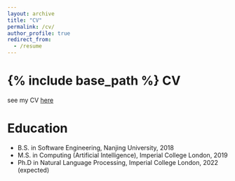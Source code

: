 ```yaml
---
layout: archive
title: "CV"
permalink: /cv/
author_profile: true
redirect_from:
  - /resume
---
```


{% include base_path %}
CV
======
see my CV [here](https://nickeilf.github.io/files/my_cv.pdf)

Education
======
* B.S. in Software Engineering, Nanjing University, 2018
* M.S. in Computing (Artificial Intelligence), Imperial College London, 2019
* Ph.D in Natural Language Processing, Imperial College London, 2022 (expected)

<!-- Work experience
======
* Summer 2015: Research Assistant
  * Github University
  * Duties included: Tagging issues
  * Supervisor: Professor Git

* Fall 2015: Research Assistant
  * Github University
  * Duties included: Merging pull requests
  * Supervisor: Professor Hub -->
  
<!-- Skills
======
* Skill 1
* Skill 2
  * Sub-skill 2.1
  * Sub-skill 2.2
  * Sub-skill 2.3
* Skill 3 -->

<!-- Publications
======
  <ul>{% for post in site.publications %}
    {% include archive-single-cv.html %}
  {% endfor %}</ul> -->
  
<!-- Talks
======
  <ul>{% for post in site.talks %}
    {% include archive-single-talk-cv.html %}
  {% endfor %}</ul> -->
  
<!-- Teaching
======
  <ul>{% for post in site.teaching %}
    {% include archive-single-cv.html %}
  {% endfor %}</ul> -->
<!--   
Service and leadership
======
* Currently signed in to 43 different slack teams -->
